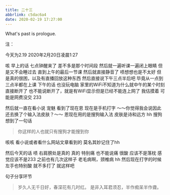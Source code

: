 ```yaml
---
title: 二十三
abbrlink: c5dac6a4
date: 2020-02-19 17:27:00
---
```

What's past is prologue.

<!--more-->注：
今天为2.19
2020年2月20日凌晨1:27

咳
早上的话
七点钟醒来了
差不多是那个时间段
然后就一遍听课一遍闭上眼睛
但是又不会睡过去
直到上午的最后一节课
然后就直接静音了
啧想想也是不太好
但是真的很困，以及有直播回放这种东西
然后直接说下午三点半后吧
毕竟从一点到三点半都在上课
下午的话
也没玩电脑
家里的WiFi不知道为什么就中午的某个时刻直接断开了
也不能说断开了，就是有WiFi显示但是已经不能连上网了
我估摸着
可能是网费没交
233

然后就一直在看小说
宠魅
看到了现在恩
现在是手机打字
～～你觉得我会说因此还去换了个输入法皮肤？～～
恩现在用的是搜狗输入法
皮肤是诗和远方
hh
搜狗
想到了一句话

> 你这样的人也就只有搜狗才能搜到你

咳咳
看小说或者看什么网站文章看到的
莫名其妙记住了hh

然后今天的话
啧
右肩膀处是真的
真的
特别痛
也不能说痛
很酸
应该不是落枕
感觉应该不是233
之前也有几次这样子
老毛病啊，颈椎病
hh
然后现在打字的时候左手也特别酸
就不多打了
就这样吧


句子分享环节

> 岁久人无千日好，春深花有几时红。
> 是非入耳君须忍，半作痴呆半作聋。

